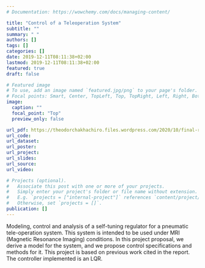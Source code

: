 ```yaml
---
# Documentation: https://wowchemy.com/docs/managing-content/

title: "Control of a Teleoperation System"
subtitle: ""
summary: " "
authors: []
tags: []
categories: []
date: 2019-12-11T08:11:38+02:00
lastmod: 2019-12-11T08:11:38+02:00
featured: true
draft: false

# Featured image
# To use, add an image named `featured.jpg/png` to your page's folder.
# Focal points: Smart, Center, TopLeft, Top, TopRight, Left, Right, BottomLeft, Bottom, BottomRight.
image:
  caption: ""
  focal_point: "Top"
  preview_only: false

url_pdf: https://theodorchakhachiro.files.wordpress.com/2020/10/final-report-teleoperation-system.pdf
url_code:
url_dataset: 
url_poster:
url_project:
url_slides:
url_source:
url_video: 

# Projects (optional).
#   Associate this post with one or more of your projects.
#   Simply enter your project's folder or file name without extension.
#   E.g. `projects = ["internal-project"]` references `content/project/deep-learning/index.md`.
#   Otherwise, set `projects = []`.
publication: []
---
```


Modeling, control and analysis of a self-tuning regulator for a pneumatic tele-operation system. This system is intended to be used under MRI (Magnetic Resonance Imaging) conditions. In this project proposal, we derive a model for the system, and we propose control specifications and methods for it. This project is based on previous work cited in the report. The controller implemented is an LQR.